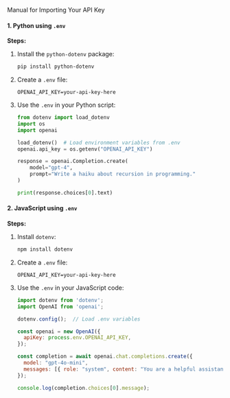 Manual for Importing Your API Key

#### 1. **Python using `.env`**

**Steps:**
1. Install the `python-dotenv` package:
   ```bash
   pip install python-dotenv
   ```

2. Create a `.env` file:
   ```
   OPENAI_API_KEY=your-api-key-here
   ```

3. Use the `.env` in your Python script:
   ```python
   from dotenv import load_dotenv
   import os
   import openai

   load_dotenv()  # Load environment variables from .env
   openai.api_key = os.getenv("OPENAI_API_KEY")

   response = openai.Completion.create(
       model="gpt-4",
       prompt="Write a haiku about recursion in programming."
   )

   print(response.choices[0].text)
   ```

#### 2. **JavaScript using `.env`**

**Steps:**
1. Install `dotenv`:
   ```bash
   npm install dotenv
   ```

2. Create a `.env` file:
   ```
   OPENAI_API_KEY=your-api-key-here
   ```

3. Use the `.env` in your JavaScript code:
   ```javascript
   import dotenv from 'dotenv';
   import OpenAI from 'openai';

   dotenv.config();  // Load .env variables

   const openai = new OpenAI({
     apiKey: process.env.OPENAI_API_KEY,
   });

   const completion = await openai.chat.completions.create({
     model: "gpt-4o-mini",
     messages: [{ role: "system", content: "You are a helpful assistant." }]
   });

   console.log(completion.choices[0].message);
   ```

